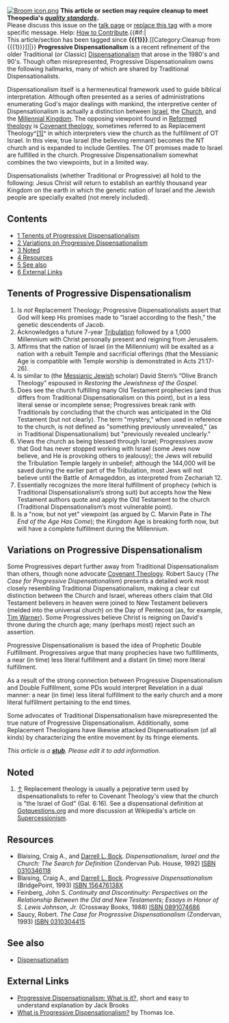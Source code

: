 [![Broom icon.png](images/thumb/9/90/Broom_icon.png/30px-Broom_icon.png.pagespeed.ce.3MDzK_R-j-.png)](http://www.theopedia.com/File:Broom_icon.png)
**This article or section may require cleanup to meet Theopedia's *[quality standards](http://www.theopedia.com/Theopedia:Writing_guide "Theopedia:Writing guide")*.**  
Please discuss this issue on the
[talk page](http://www.theopedia.com/Talk:Progressive_dispensationalism "Talk:Progressive dispensationalism")
or
[replace this tag](index.php?title=Progressive_dispensationalism&action=edit)
with a more specific message. Help:
[How to Contribute](http://www.theopedia.com/Help:How_to_contribute "Help:How to contribute").{{\#if:|  
This article/section has been tagged since
**{{{1}}}**.[[Category:Cleanup from {{{1}}}]]|}}
**Progressive Dispensationalism** is a recent refinement of the
older Traditional (or Classic)
[Dispensationalism](Dispensationalism "Dispensationalism") that
arose in the 1980's and 90's. Though often misrepresented,
Progressive Dispensationalism owns the following hallmarks, many of
which are shared by Traditional Dispensationalists.

Dispensationalism itself is a hermeneutical framework used to guide
biblical interpretation. Although often presented as a series of
administrations enumerating God's major dealings with mankind, the
interpretive center of Dispensationalism is actually a distinction
between [Israel](Israel "Israel"), the [Church](Church "Church"),
and the
[Millennial Kingdom](Millennial_Kingdom "Millennial Kingdom"). The
opposing viewpoint found in
[Reformed theology](Reformed_theology "Reformed theology") is
[Covenant theology](Covenant_theology "Covenant theology"),
sometimes referred to as Replacement Theology^[[1]](#note-0)^ in
which interpreters view the church as the fulfillment of OT Israel.
In this view, true Israel (the believing remnant) becomes the NT
church and is expanded to include Gentiles. The OT promises made to
Israel are fulfilled in the church. Progressive Dispensationalism
somewhat combines the two viewpoints, but in a limited way.

Dispensationalists (whether Traditional or Progressive) all hold to
the following: Jesus Christ will return to establish an earthly
thousand year Kingdom on the earth in which the genetic nation of
Israel and the Jewish people are specially exalted (not merely
included).

## Contents

-   [1 Tenents of Progressive Dispensationalism](#Tenents_of_Progressive_Dispensationalism)
-   [2 Variations on Progressive Dispensationalism](#Variations_on_Progressive_Dispensationalism)
-   [3 Noted](#Noted)
-   [4 Resources](#Resources)
-   [5 See also](#See_also)
-   [6 External Links](#External_Links)

## Tenents of Progressive Dispensationalism

1.  Is *not* Replacement Theology; Progressive Dispensationalists
    assert that God will keep His promises made to “Israel according to
    the flesh,” the genetic descendents of Jacob.
2.  Acknowledges a future 7-year
    [Tribulation](Tribulation "Tribulation") followed by a 1,000
    Millennium with Christ personally present and reigning from
    Jerusalem.
3.  Affirms that the nation of Israel (in the Millennium) will be
    exalted as a nation with a rebuilt Temple and sacrificial offerings
    (that the Messianic Age is compatible with Temple worship is
    demonstrated in Acts 21:17-26).
4.  Is similar to (the
    [Messianic Jewish](index.php?title=Messianic_Jewish&action=edit&redlink=1 "Messianic Jewish (page does not exist)")
    scholar) David Stern’s “Olive Branch Theology” espoused in
    *Restoring the Jewishness of the Gospel*.
5.  Does see the church fulfilling many Old Testament prophecies
    (and thus differs from Traditional Dispensationalism on this
    point), but in a less literal sense or incomplete sense;
    Progressives break rank with Traditionals by concluding that the
    church was anticipated in the Old Testament (but not clearly). The
    term "mystery," when used in reference to the church, is not
    defined as "something previously unrevealed," (as in Traditional
    Dispensationalism) but "previously revealed unclearly."
6.  Views the church as being blessed through Israel; Progressives
    avow that God has never stopped working with Israel (some Jews now
    believe, and He is provoking others to jealousy); the Jews will
    rebuild the Tribulation Temple largely in unbelief; although the
    144,000 will be saved during the earlier part of the Tribulation,
    most Jews will not believe until the Battle of Armageddon, as
    interpreted from Zechariah 12.
7.  Essentially recognizes the more literal fulfillment of prophecy
    (which is Traditional Dispensationalism’s strong suit) but accepts
    how the New Testament authors quote and apply the Old Testament to
    the church (Traditional Dispensationalism’s most vulnerable point).
8.  Is a "now, but not yet" viewpoint (as argued by C. Marvin Pate
    in *The End of the Age Has Come*); the Kingdom Age is breaking
    forth now, but will have a complete fulfillment during the
    Millennium.

## Variations on Progressive Dispensationalism

Some Progressives depart further away from Traditional
Dispensationalism than others, though none advocate
[Covenant Theology](Covenant_Theology "Covenant Theology"). Robert
Saucy (*The Case for Progressive Dispensationalism*) presents a
detailed work most closely resembling Traditional
Dispensationalism, making a clear cut distinction between the
Church and Israel, whereas others claim that Old Testament
believers in heaven were joined to New Testament believers (melded
into the universal church) on the Day of Pentecost (as, for
example,
[Tim Warner](http://www.geocities.com/lasttrumpet_2000/pd/twpd101.html)).
Some Progressives believe Christ is reigning on David's throne
during the church age; many (perhaps most) reject such an
assertion.

Progressive Dispensationalism is based the idea of Prophetic Double
Fulfillment. Progressives argue that many prophecies have two
fulfillments, a near (in time) less literal fulfillment and a
distant (in time) more literal fulfillment.

As a result of the strong connection between Progressive
Dispensationalism and Double Fulfillment, some PDs would interpret
Revelation in a dual manner: a near (in time) less literal
fulfillment to the early church and a more literal fulfillment
pertaining to the end times.

Some advocates of Traditional Dispensationalism have misrepresented
the true nature of Progressive Dispensationalism. Additionally,
some Replacement Theologians have likewise attacked
Dispensationalism (of all kinds) by characterizing the entire
movement by its fringe elements.

*This article is a **[stub](http://www.theopedia.com/Category:Theopedia_stubs "Category:Theopedia stubs")**. Please edit it to add information.*
## Noted

1.  [↑](#ref-0) Replacement theology is usually a pejorative term
    used by dispensationalists to refer to Covenant Theology's view
    that the church is "the Israel of God" (Gal. 6:16). See a
    dispensational definition at
    [Gotquestions.org](http://www.gotquestions.org/replacement-theology.html)
    and more discussion at Wikipedia's article on
    [Supercessionism](http://en.wikipedia.org/wiki/Supersessionism).

## Resources

-   Blaising, Craig A., and
    [Darrell L. Bock](Darrell_L._Bock "Darrell L. Bock").
    *Dispensationalism, Israel and the Church: The Search for Definition*
    (Zondervan Pub. House, 1992)
    [ISBN 0310346118](http://www.theopedia.com/Special:BookSources/0310346118)
-   Blaising, Craig A., and
    [Darrell L. Bock](Darrell_L._Bock "Darrell L. Bock").
    *Progressive Dispensationalism* (BridgePoint, 1993)
    [ISBN 156476138X](http://www.theopedia.com/Special:BookSources/156476138X)
-   Feinberg, John S.
    *Continuity and Discontinuity: Perspectives on the Relationship Between the Old and New Testaments; Essays in Honor of S. Lewis Johnson, Jr.*
    (Crossway Books, 1988)
    [ISBN 0891074686](http://www.theopedia.com/Special:BookSources/0891074686)
-   Saucy, Robert. *The Case for Progressive Dispensationalism*
    (Zondervan, 1993)
    [ISBN 0310304415](http://www.theopedia.com/Special:BookSources/0310304415)

## See also

-   [Dispensationalism](Dispensationalism "Dispensationalism")

## External Links

-   [Progressive Dispensationalism: What is it?](http://www.endtimes.org/progressive_dispensationalism.html),
    short and easy to understand explanation by Jack Brooks
-   [What is Progressive Dispensationalism?](http://www.pre-trib.org/data/pdf/Ice-WhatIsProgressiveDis.pdf)
    by Thomas Ice.



